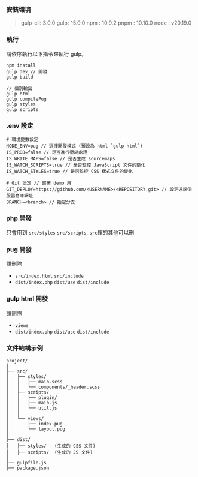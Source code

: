 ### 安裝環境
> gulp-cli: 3.0.0
> gulp: ^5.0.0
> npm : 10.9.2
> pnpm : 10.10.0
> node : v20.19.0

### 執行

請依序執行以下指令來執行 gulp。

```
npm install
gulp dev // 開發
gulp build

// 個別輸出
gulp html
gulp compilePug
gulp styles
gulp scripts
```
### .env 設定
```
# 環境變數設定
NODE_ENV=pug // 選擇開發模式 (預設為 html `gulp html`)
IS_PROD=false // 是否進行壓縮處理
IS_WRITE_MAPS=false // 是否生成 sourcemaps
IS_WATCH_SCRIPTS=true // 是否監控 JavaScript 文件的變化
IS_WATCH_STYLES=true // 是否監控 CSS 樣式文件的變化

# Git 設定 // 部署 demo 用
GIT_DEPLOY=https://github.com/<USERNAME>/<REPOSITORY.git> // 設定遠端伺服器倉庫網址
BRANCH=<branch> // 指定分支
```


### php 開發
只會用到 `src/styles`  `src/scripts`, `src`裡的其他可以刪

### pug 開發

請刪除
- `src/index.html` `src/include`
- `dist/index.php` `dist/use` `dist/include`

### gulp html 開發

請刪除 
- `views`
- `dist/index.php` `dist/use` `dist/include`

### 文件結構示例
```
project/
│
├── src/
│   ├── styles/
│   │   ├── main.scss
│   │   └── components/_header.scss
│   ├── scripts/
│   │   ├── plugin/
│   │   ├── main.js
│   │   └── util.js
│   │
│   └── views/
│       ├── index.pug
│       └── layout.pug
│ 
├── dist/
│   ├── styles/   (生成的 CSS 文件)
│   ├── scripts/  (生成的 JS 文件)
│
├── gulpfile.js
├── package.json
```